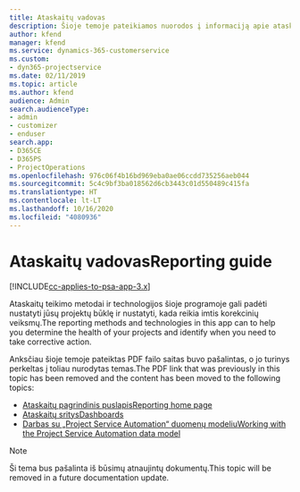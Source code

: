 ```yaml
---
title: Ataskaitų vadovas
description: Šioje temoje pateikiamos nuorodos į informaciją apie ataskaitų teikimą.
author: kfend
manager: kfend
ms.service: dynamics-365-customerservice
ms.custom:
- dyn365-projectservice
ms.date: 02/11/2019
ms.topic: article
ms.author: kfend
audience: Admin
search.audienceType:
- admin
- customizer
- enduser
search.app:
- D365CE
- D365PS
- ProjectOperations
ms.openlocfilehash: 976c06f4b16bd969eba0ae06ccdd735256aeb044
ms.sourcegitcommit: 5c4c9bf3ba018562d6cb3443c01d550489c415fa
ms.translationtype: HT
ms.contentlocale: lt-LT
ms.lasthandoff: 10/16/2020
ms.locfileid: "4080936"
---
```

# <a name="reporting-guide"></a><span data-ttu-id="426dc-103">Ataskaitų vadovas</span><span class="sxs-lookup"><span data-stu-id="426dc-103">Reporting guide</span></span>

[!INCLUDE[cc-applies-to-psa-app-3.x](../../includes/cc-applies-to-psa-app-3x.md)]

<span data-ttu-id="426dc-104">Ataskaitų teikimo metodai ir technologijos šioje programoje gali padėti nustatyti jūsų projektų būklę ir nustatyti, kada reikia imtis korekcinių veiksmų.</span><span class="sxs-lookup"><span data-stu-id="426dc-104">The reporting methods and technologies in this app can to help you determine the health of your projects and identify when you need to take corrective action.</span></span> 

<span data-ttu-id="426dc-105">Anksčiau šioje temoje pateiktas PDF failo saitas buvo pašalintas, o jo turinys perkeltas į toliau nurodytas temas.</span><span class="sxs-lookup"><span data-stu-id="426dc-105">The PDF link that was previously in this topic has been removed and the content has been moved to the following topics:</span></span>

- [<span data-ttu-id="426dc-106">Ataskaitų pagrindinis puslapis</span><span class="sxs-lookup"><span data-stu-id="426dc-106">Reporting home page</span></span>](../reports-reporting-dynamics-365-project-service.md)
- [<span data-ttu-id="426dc-107">Ataskaitų sritys</span><span class="sxs-lookup"><span data-stu-id="426dc-107">Dashboards</span></span>](../reports-dashboards.md)
- [<span data-ttu-id="426dc-108">Darbas su „Project Service Automation“ duomenų modeliu</span><span class="sxs-lookup"><span data-stu-id="426dc-108">Working with the Project Service Automation data model</span></span>](../reports-working-project-service-data-model.md)

> [!NOTE]
> <span data-ttu-id="426dc-109">Ši tema bus pašalinta iš būsimų atnaujintų dokumentų.</span><span class="sxs-lookup"><span data-stu-id="426dc-109">This topic will be removed in a future documentation update.</span></span> 
